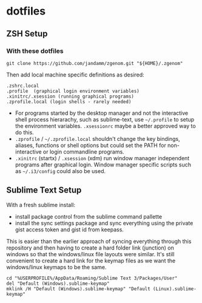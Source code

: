 # dotfiles

## ZSH Setup

### With these dotfiles

```
git clone https://github.com/jandamm/zgenom.git "${HOME}/.zgenom"
```

Then add local machine specific definitions as desired:

```
.zshrc.local
.profile  (graphical login environment variables)
.xinitrc/.xsession (running graphical programs)
.zprofile.local (login shells - rarely needed)
```

- For programs started by the desktop manager and not the interactive shell process hierarachy, such as sublime-text, use `~/.profile` to setup the environment variables. `.xsessionrc` maybe a better approved way to do this.
- `.zprofile` / `~/.zprofile.local`  shouldn't change the key bindings, aliases, functions or shell options but could set the PATH for non-interactive or login commandline programs.
- `.xinitrc` (startx) / `.xsession` (xdm) run window manager independent programs after graphical login. Window manager specific scripts such as `~/.i3/config` could also be used.


## Sublime Text Setup

With a fresh sublime install:
- install package control from the sublime command pallette
- install the sync settings package and sync everything using the private gist access token and gist id from keepass.

This is easier than the earlier approach of syncing everything through this repository and then having to create a
hard folder link (junction) on windows so that the windows/linux file layouts were similar. It's still convenient to
create a hard link for the keymap files as we want the windows/linux keymaps to be the same.

```
cd "%USERPROFILE%/AppData/Roaming/Sublime Text 3/Packages/User"
del "Default (Windows).sublime-keymap"
mklink /H "Default (Windows).sublime-keymap" "Default (Linux).sublime-keymap"
```
